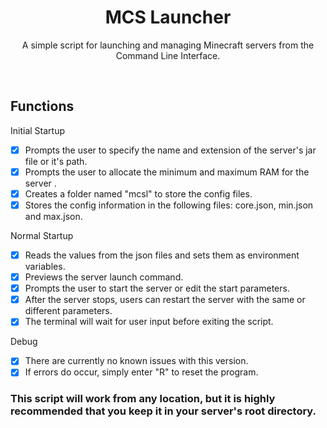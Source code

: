 <h1 align="center">MCS Launcher</h1>

<p align="center">A simple script for launching and managing Minecraft servers from the Command Line Interface.</p>
</br>
  
## Functions

Initial Startup
- [x] Prompts the user to specify the name and extension of the server's jar file or it's path.
- [x] Prompts the user to allocate the minimum and maximum RAM for the server .
- [x] Creates a folder named "mcsl" to store the config files.
- [x] Stores the config information in the following files: core.json, min.json and max.json.

Normal Startup
- [x] Reads the values from the json files and sets them as environment variables.
- [x] Previews the server launch command.
- [x] Prompts the user to start the server or edit the start parameters.
- [x] After the server stops, users can restart the server with the same or different parameters. 
- [x] The terminal will wait for user input before exiting the script.

Debug
- [x] There are currently no known issues with this version.
- [x] If errors do occur, simply enter "R" to reset the program.

### This script will work from any location, but it is highly recommended that you keep it in your server's root directory.

